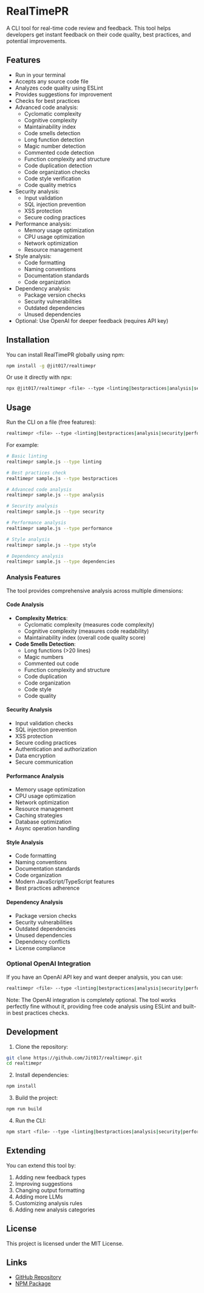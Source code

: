 # RealTimePR

A CLI tool for real-time code review and feedback. This tool helps developers get instant feedback on their code quality, best practices, and potential improvements.

## Features

- Run in your terminal
- Accepts any source code file
- Analyzes code quality using ESLint
- Provides suggestions for improvement
- Checks for best practices
- Advanced code analysis:
  - Cyclomatic complexity
  - Cognitive complexity
  - Maintainability index
  - Code smells detection
  - Long function detection
  - Magic number detection
  - Commented code detection
  - Function complexity and structure
  - Code duplication detection
  - Code organization checks
  - Code style verification
  - Code quality metrics
- Security analysis:
  - Input validation
  - SQL injection prevention
  - XSS protection
  - Secure coding practices
- Performance analysis:
  - Memory usage optimization
  - CPU usage optimization
  - Network optimization
  - Resource management
- Style analysis:
  - Code formatting
  - Naming conventions
  - Documentation standards
  - Code organization
- Dependency analysis:
  - Package version checks
  - Security vulnerabilities
  - Outdated dependencies
  - Unused dependencies
- Optional: Use OpenAI for deeper feedback (requires API key)

## Installation

You can install RealTimePR globally using npm:

```bash
npm install -g @jit017/realtimepr
```

Or use it directly with npx:

```bash
npx @jit017/realtimepr <file> --type <linting|bestpractices|analysis|security|performance|style|dependencies>
```

## Usage

Run the CLI on a file (free features):

```bash
realtimepr <file> --type <linting|bestpractices|analysis|security|performance|style|dependencies>
```

For example:

```bash
# Basic linting
realtimepr sample.js --type linting

# Best practices check
realtimepr sample.js --type bestpractices

# Advanced code analysis
realtimepr sample.js --type analysis

# Security analysis
realtimepr sample.js --type security

# Performance analysis
realtimepr sample.js --type performance

# Style analysis
realtimepr sample.js --type style

# Dependency analysis
realtimepr sample.js --type dependencies
```

### Analysis Features

The tool provides comprehensive analysis across multiple dimensions:

#### Code Analysis
- **Complexity Metrics**:
  - Cyclomatic complexity (measures code complexity)
  - Cognitive complexity (measures code readability)
  - Maintainability index (overall code quality score)
- **Code Smells Detection**:
  - Long functions (>20 lines)
  - Magic numbers
  - Commented out code
  - Function complexity and structure
  - Code duplication
  - Code organization
  - Code style
  - Code quality

#### Security Analysis
- Input validation checks
- SQL injection prevention
- XSS protection
- Secure coding practices
- Authentication and authorization
- Data encryption
- Secure communication

#### Performance Analysis
- Memory usage optimization
- CPU usage optimization
- Network optimization
- Resource management
- Caching strategies
- Database optimization
- Async operation handling

#### Style Analysis
- Code formatting
- Naming conventions
- Documentation standards
- Code organization
- Modern JavaScript/TypeScript features
- Best practices adherence

#### Dependency Analysis
- Package version checks
- Security vulnerabilities
- Outdated dependencies
- Unused dependencies
- Dependency conflicts
- License compliance

### Optional OpenAI Integration

If you have an OpenAI API key and want deeper analysis, you can use:

```bash
realtimepr <file> --type <linting|bestpractices|analysis|security|performance|style|dependencies> --openai
```

Note: The OpenAI integration is completely optional. The tool works perfectly fine without it, providing free code analysis using ESLint and built-in best practices checks.

## Development

1. Clone the repository:
```bash
git clone https://github.com/Jit017/realtimepr.git
cd realtimepr
```

2. Install dependencies:
```bash
npm install
```

3. Build the project:
```bash
npm run build
```

4. Run the CLI:
```bash
npm start <file> --type <linting|bestpractices|analysis|security|performance|style|dependencies>
```

## Extending

You can extend this tool by:

1. Adding new feedback types
2. Improving suggestions
3. Changing output formatting
4. Adding more LLMs
5. Customizing analysis rules
6. Adding new analysis categories

## License

This project is licensed under the MIT License.

## Links

- [GitHub Repository](https://github.com/Jit017/realtimepr)
- [NPM Package](https://www.npmjs.com/package/@jit017/realtimepr) 